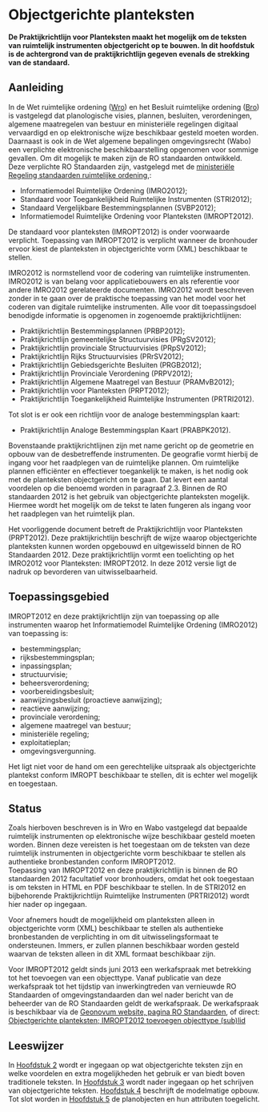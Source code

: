 # Objectgerichte planteksten
**De Praktijkrichtlijn voor Planteksten maakt het mogelijk om de teksten van
ruimtelijk instrumenten objectgericht op te bouwen. In dit hoofdstuk is de
achtergrond van de praktijkrichtlijn gegeven evenals de strekking van de
standaard.**

## Aanleiding
In de Wet ruimtelijke ordening ([Wro](http://wetten.overheid.nl/BWBR0020449)) en het Besluit ruimtelijke ordening ([Bro](http://wetten.overheid.nl/BWBR0023798)) is vastgelegd dat planologische visies,
plannen, besluiten, verordeningen, algemene maatregelen van bestuur en
ministeriële regelingen digitaal vervaardigd en op elektronische wijze
beschikbaar gesteld moeten worden. Daarnaast is ook in de Wet algemene
bepalingen omgevingsrecht (Wabo) een verplichte elektronische
beschikbaarstelling opgenomen voor sommige gevallen. Om dit mogelijk te maken
zijn de RO standaarden ontwikkeld. Deze verplichte RO Standaarden zijn, vastgelegd met de [ministeriële Regeling standaarden ruimtelijke ordening](http://wetten.overheid.nl/BWBR0031829),:

-   Informatiemodel Ruimtelijke Ordening (IMRO2012);
-   Standaard voor Toegankelijkheid Ruimtelijke Instrumenten (STRI2012);
-   Standaard Vergelijkbare Bestemmingsplannen (SVBP2012);
-   Informatiemodel Ruimtelijke Ordening voor Planteksten (IMROPT2012).

De standaard voor planteksten (IMROPT2012) is onder voorwaarde verplicht.
Toepassing van IMROPT2012 is verplicht wanneer de bronhouder ervoor kiest de
planteksten in objectgerichte vorm (XML) beschikbaar te stellen.

IMRO2012 is normstellend voor de codering van ruimtelijke instrumenten. IMRO2012
is van belang voor applicatiebouwers en als referentie voor andere IMRO2012
gerelateerde documenten. IMRO2012 wordt beschreven zonder in te gaan over de
praktische toepassing van het model voor het coderen van digitale ruimtelijke
instrumenten. Alle voor dit toepassingsdoel benodigde informatie is opgenomen in
zogenoemde praktijkrichtlijnen:  
-   Praktijkrichtlijn Bestemmingsplannen (PRBP2012);
-   Praktijkrichtlijn gemeentelijke Structuurvisies (PRgSV2012);
-   Praktijkrichtlijn provinciale Structuurvisies (PRpSV2012);
-   Praktijkrichtlijn Rijks Structuurvisies (PRrSV2012);
-   Praktijkrichtlijn Gebiedsgerichte Besluiten (PRGB2012);
-   Praktijkrichtlijn Provinciale Verordening (PRPV2012);
-   Praktijkrichtlijn Algemene Maatregel van Bestuur (PRAMvB2012);
-   Praktijkrichtlijn voor Planteksten (PRPT2012);
-   Praktijkrichtlijn Toegankelijkheid Ruimtelijke Instrumenten (PRTRI2012).

Tot slot is er ook een richtlijn voor de analoge bestemmingsplan kaart:  
-   Praktijkrichtlijn Analoge Bestemmingsplan Kaart (PRABPK2012).

Bovenstaande praktijkrichtlijnen zijn met name gericht op de geometrie en opbouw
van de desbetreffende instrumenten. De geografie vormt hierbij de ingang voor
het raadplegen van de ruimtelijke plannen. Om ruimtelijke plannen efficiënter en
effectiever toegankelijk te maken, is het nodig ook met de planteksten
objectgericht om te gaan. Dat levert een aantal voordelen op die benoemd worden
in paragraaf 2.3. Binnen de RO standaarden 2012 is het gebruik van
objectgerichte planteksten mogelijk. Hiermee wordt het mogelijk om de tekst te
laten fungeren als ingang voor het raadplegen van het ruimtelijk plan.

Het voorliggende document betreft de Praktijkrichtlijn voor Planteksten
(PRPT2012). Deze praktijkrichtlijn beschrijft de wijze waarop objectgerichte
planteksten kunnen worden opgebouwd en uitgewisseld binnen de RO Standaarden 2012. Deze 
praktijkrichtlijn vormt een toelichting op het IMRO2012 voor Planteksten: IMROPT2012. 
In deze 2012 versie ligt de nadruk op bevorderen van uitwisselbaarheid.

## Toepassingsgebied
IMROPT2012 en deze praktijkrichtlijn zijn van toepassing op alle instrumenten
waarop het Informatiemodel Ruimtelijke Ordening (IMRO2012) van toepassing is:
-   bestemmingsplan;
-   rijksbestemmingsplan;
-   inpassingsplan;
-   structuurvisie;
-   beheersverordening;
-   voorbereidingsbesluit;
-   aanwijzingsbesluit (proactieve aanwijzing);
-   reactieve aanwijzing;
-   provinciale verordening;
-   algemene maatregel van bestuur;
-   ministeriële regeling;
-   exploitatieplan;
-   omgevingsvergunning.

Het ligt niet voor de hand om een gerechtelijke uitspraak als objectgerichte
plantekst conform IMROPT beschikbaar te stellen, dit is echter wel mogelijk en
toegestaan.  

## Status
Zoals hierboven beschreven is in Wro en Wabo vastgelegd dat bepaalde ruimtelijk
instrumenten op elektronische wijze beschikbaar gesteld moeten worden. Binnen
deze vereisten is het toegestaan om de teksten van deze ruimtelijk instrumenten
in objectgerichte vorm beschikbaar te stellen als authentieke bronbestanden
conform IMROPT2012.  
Toepassing van IMROPT2012 en deze praktijkrichtlijn is binnen de RO standaarden
2012 facultatief voor bronhouders, omdat het ook toegestaan is om teksten in
HTML en PDF beschikbaar te stellen. In de STRI2012 en bijbehorende
Praktijkrichtlijn Ruimtelijke Instrumenten (PRTRI2012) wordt hier nader op
ingegaan.

Voor afnemers houdt de mogelijkheid om planteksten alleen in objectgerichte vorm
(XML) beschikbaar te stellen als authentieke bronbestanden de verplichting in om
dit uitwisselingsformaat te ondersteunen. Immers, er zullen plannen beschikbaar
worden gesteld waarvan de teksten alleen in dit XML formaat beschikbaar zijn.

Voor IMROPT2012 geldt sinds juni 2013 een werkafspraak met betrekking tot het
toevoegen van een objecttype. Vanaf publicatie van deze werkafspraak tot het
tijdstip van inwerkingtreden van vernieuwde RO Standaarden of
omgevingstandaarden dan wel nader bericht van de beheerder van de RO Standaarden
geldt de werkafspraak. 
De werkafspraak is beschikbaar via de [Geonovum website, pagina RO Standaarden](http://www.geonovum.nl/onderwerpen/ruimtelijke-ordening-standaarden), of direct: [Objectgerichte planteksten; IMROPT2012 toevoegen objecttype (sub)lid](https://docs.geostandaarden.nl/ro/def-wa-waIMROPT-20130611/)

## Leeswijzer
In [Hoofdstuk 2](#H02) wordt er ingegaan op wat objectgerichte teksten zijn en welke
voordelen en extra mogelijkheden het gebruik er van biedt boven traditionele
teksten. In [Hoofdstuk 3](#H03) wordt nader ingegaan op het schrijven van objectgerichte
teksten. [Hoofdstuk 4](#H04) beschrijft de modelmatige opbouw. Tot slot worden in
[Hoofdstuk 5](#H05) de planobjecten en hun attributen toegelicht.


